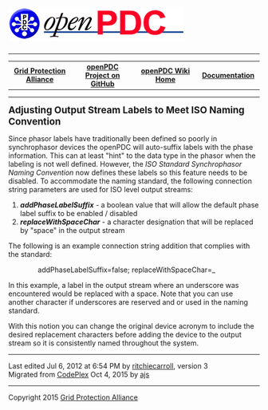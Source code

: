 <HTML>
<html lang="en" xmlns="http://www.w3.org/1999/xhtml">
<head>
<meta charset="utf-8" />
</head>
<body>
<!--HtmlToGmd.Body-->
<h1><a href="https://github.com/GridProtectionAlliance/openPDC/tree/master/Source/Documentation/wiki/openPDC_Home.md"><img src="https://github.com/GridProtectionAlliance/openPDC/blob/master/Source/Documentation/wiki/openPDC_Logo.png" alt="The Open Source Phasor Data Concentrator" /></a></h1>
<hr />
<div id="NavigationMenu">
<table style="width: 100%; border-collapse: collapse; border: 0px solid gray;">
<tr>
<td style="width: 25%; text-align:center;"><b><a href="http://www.gridprotectionalliance.org">Grid Protection Alliance</a></b></td>
<td style="width: 25%; text-align:center;"><b><a href="https://github.com/GridProtectionAlliance/openPDC">openPDC Project on GitHub</a></b></td>
<td style="width: 25%; text-align:center;"><b><a href="https://github.com/GridProtectionAlliance/openPDC/tree/master/Source/Documentation/wiki/openPDC_Home.md">openPDC Wiki Home</a></b></td>
<td style="width: 25%; text-align:center;"><b><a href="https://github.com/GridProtectionAlliance/openPDC/tree/master/Source/Documentation/wiki/openPDC_Documentation_Home.md">Documentation</a></b></td>
</tr>
</table>
</div>
<hr />
<!--/HtmlToGmd.Body-->
<div class="WikiContent">
<div class="wikidoc">
<p><strong><span style="font-size:14pt">Adjusting Output Stream Labels to Meet ISO Naming Convention</span></strong></p>
<p>Since phasor labels have traditionally been defined so poorly in synchrophasor devices the openPDC will auto-suffix labels with the phase information. This can at least &quot;hint&quot; to the data type in the phasor when the labeling is not well defined.
 However, the <em>ISO Standard Synchrophasor Naming Convention</em> now defines these labels so this feature needs to be disabled. To accommodate the naming standard, the following connection string parameters are used for ISO level output streams:</p>
<ol>
<li><strong><em>addPhaseLabelSuffix</em></strong> - a boolean value that will allow the default phase label suffix to be enabled / disabled
</li><li><strong><em>replaceWithSpaceChar</em></strong> - a character designation that will be replaced by &quot;space&quot; in the output stream
</li></ol>
<p>The following is an example connection string addition that complies with the standard:</p>
<p>&nbsp;&nbsp;&nbsp;&nbsp;&nbsp;&nbsp;&nbsp;&nbsp;&nbsp;&nbsp;&nbsp;&nbsp;&nbsp;&nbsp; addPhaseLabelSuffix=false; replaceWithSpaceChar=_</p>
<p>In this example, a label in the output stream where an underscore was encountered would be replaced with a space. Note that you can use another character if underscores are reserved and or used in the naming standard.</p>
<p>With this notion you can change the original device acronym to include the desired replacement characters before adding the device to the output stream so it is consistently named throughout the system.</p>
</div>
<div></div>
</div>
<div id="footer">
<hr />
Last edited <span class="smartDate" title="7/6/2012 6:54:55 PM" LocalTimeTicks="1341626095">Jul 6, 2012 at 6:54 PM</span> by <a id="wikiEditByLink" href="https://github.com/ritchiecarroll">ritchiecarroll</a>, version 3<br />
Migrated from <a href="http://openpdc.codeplex.com/wikipage?title=Adjusting%20Output%20Stream%20Labels%20to%20Meet%20ISO%20Naming%20Convention">CodePlex</a> Oct 4, 2015 by <a href="https://github.com/ajstadlin">ajs</a>
</div>
<!--HtmlToGmd.Foot-->
<div id="copyright">
<hr />
Copyright 2015 <a href="http://www.gridprotectionalliance.org">Grid Protection Alliance</a>
</div>
<!--/HtmlToGmd.Foot-->
</body>
</html>
</HTML>
